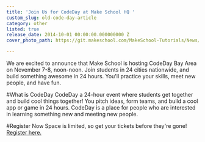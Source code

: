 ```yaml
---
title: 'Join Us for CodeDay at Make School HQ '
custom_slug: old-code-day-article
category: other
listed: true
release_date: 2014-10-01 00:00:00.000000000 Z
cover_photo_path: https://git.makeschool.com/MakeSchool-Tutorials/News/5594729df932e088ee88c2eb39202db01bdf7176//e00ee543-8537-41e4-b435-973113e60087/cover_photo.png

---
```

We are excited to announce that Make School is hosting CodeDay Bay Area on November 7-8, noon-noon. Join students in 24 cities nationwide, and build something awesome in 24 hours. You'll practice your skills, meet new people, and have fun.

#What is CodeDay
CodeDay a 24-hour event where students get together and build cool things together! You pitch ideas, form teams, and build a cool app or game in 24 hours. CodeDay is a place for people who are interested in learning something new and meeting new people. 

#Register Now
Space is limited, so get your tickets before they're gone! [Register here.](https://codeday.org/sv%20CodeDay%20registration)